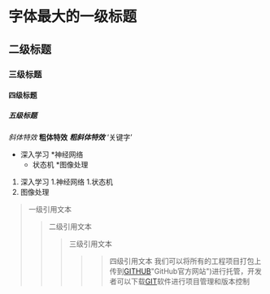 # 字体最大的一级标题

## 二级标题

### 三级标题

#### 四级标题

##### 五级标题

*斜体特效*
**粗体特效**
***粗斜体特效***
‘关键字’

* 深入学习
  *神经网络
    * 状态机
*图像处理

1. 深入学习
   1.神经网络
      1.状态机
2. 图像处理

> 一级引用文本
>> 二级引用文本
>>> 三级引用文本
>>>>> 四级引用文本
我们可以将所有的工程项目打包上传到[GITHUB](https://www.github.com)"GitHub官方网站")进行托管，开发者可以下载[GIT](https://www.git-scm.com.downloads"Git下载入口")软件进行项目管理和版本控制
